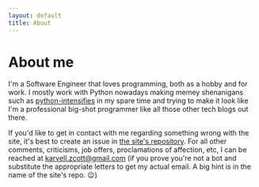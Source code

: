 ```yaml
---
layout: default
title: About
---
```

# About me

I'm a Software Engineer that loves programming, both as a hobby and for work. I mostly work with Python nowadays making memey shenanigans such as [python-intensifies](https://github.com/CarvellScott/python_intensifies) in my spare time and trying to make it look like I'm a professional big-shot programmer like all those other tech blogs out there.

If you'd like to get in contact with me regarding something wrong with the site, it's best to create an issue in [the site's repository](https://github.com/CarvellScott/CarvellScott.github.io/issues).
For all other comments, criticisms, job offers, proclamations of affection, etc, I can be reached at karvell.zcott@gmail.com (if you prove you're not a bot and substitute the appropriate letters to get my actual email. A big hint is in the name of the site's repo. 😉)
